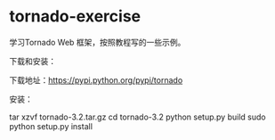 tornado-exercise
================

学习Tornado Web 框架，按照教程写的一些示例。

下载和安装：

下载地址：https://pypi.python.org/pypi/tornado

安装：

tar xzvf tornado-3.2.tar.gz
cd tornado-3.2
python setup.py build
sudo python setup.py install



